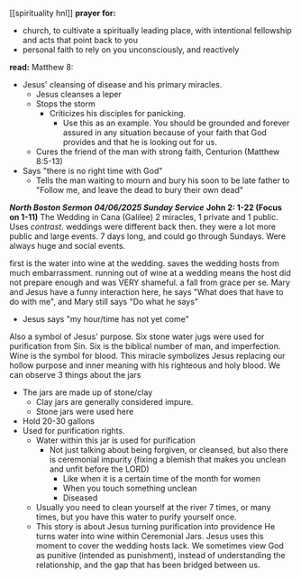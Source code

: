 [[spirituality hnl]]
**prayer for:**
- church, to cultivate a spiritually leading place, with intentional fellowship and acts that point back to you
- personal faith to rely on you unconsciously, and reactively

**read:**
Matthew 8:
- Jesus' cleansing of disease and his primary miracles.
	- Jesus cleanses a leper
	- Stops the storm
		- Criticizes his disciples for panicking.
			- Use this as an example. You should be grounded and forever assured in any situation because of your faith that God provides and that he is looking out for us.
	- Cures the friend of the man with strong faith, Centurion (Matthew 8:5-13)
- Says "there is no right time with God"
	- Tells the man waiting to mourn and bury his soon to be late father to "Follow me, and leave the dead to bury their own dead"


***North Boston Sermon 04/06/2025 Sunday Service***
**John 2: 1-22 (Focus on 1-11)**
The Wedding in Cana (Galilee)
2 miracles, 1 private and 1 public. Uses *contrast*. 
weddings were different back then. they were a lot more public and large events. 7 days long, and could go through Sundays. Were always huge and social events.


first is the water into wine at the wedding. saves the wedding hosts from much embarrassment. running out of wine at a wedding means the host did not prepare enough and was VERY shameful. a fall from grace per se.
Mary and Jesus have a funny interaction here, he says "What does that have to do with me", and Mary still says "Do what he says"
- Jesus says "my hour/time has not yet come"

Also a symbol of Jesus' purpose. Six stone water jugs were used for purification from Sin. Six is the biblical number of man, and imperfection. Wine is the symbol for blood. This miracle symbolizes Jesus replacing our hollow purpose and inner meaning with his righteous and holy blood. 
We can observe 3 things about the jars
- The jars are made up of stone/clay
	- Clay jars are generally considered impure.
	- Stone jars were used here
- Hold 20-30 gallons
- Used for purification rights.
	- Water within this jar is used for purification
		- Not just talking about being forgiven, or cleansed, but also there is ceremonial impurity (fixing a blemish that makes you unclean and unfit before the LORD)
			- Like when it is a certain time of the month for women
			- When you touch something unclean
			- Diseased
	- Usually you need to clean yourself at the river 7 times, or many times, but you have this water to purify yourself once.
	- This story is about Jesus turning purification into providence
He turns water into wine within Ceremonial Jars. Jesus uses this moment to cover the wedding hosts lack.
We sometimes view God as punitive (intended as punishment), instead of understanding the relationship, and the gap that has been bridged between us. 